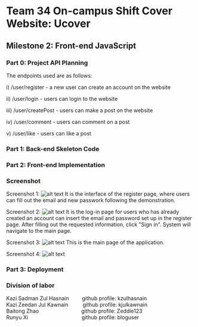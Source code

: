 # Team 34 On-campus Shift Cover Website: Ucover
## Milestone 2: Front-end JavaScript

### Part 0: Project API Planning

The endpoints used are as follows: 

i) /user/register - a new user can create an account on the website 

ii) /user/login - users can login to the website 

iii) /user/createPost - users can make a post on the website 

iv) /user/comment - users can comment on a post 

v) /user/like - users can like a post

### Part 1: Back-end Skeleton Code

### Part 2: Front-end Implementation

### Screenshot

Screenshot 1:
![alt text](https://github.com/kzulhasnain/cs326-final-group34/blob/main/docs/screenshoots/register.png)
It is the interface of the register page, where users can fill out the email and new passwork following the demonstration.

Screenshot 2:
![alt text](https://github.com/kzulhasnain/cs326-final-group34/blob/main/docs/screenshoots/login.png)
It is the log-in page for users who has already created an  account can insert the email and password set up in the register page. After filling out the requested information, click "Sign in". System will navigate to the main page.

Screenshot 3:
![alt text](https://github.com/kzulhasnain/cs326-final-group34/blob/main/docs/screenshoots/like.png)
This is the main page of the application.

Screenshot 4:
![alt text](https://github.com/kzulhasnain/cs326-final-group34/blob/main/docs/screenshoots/comment.png)



### Part 3: Deployment

### Division of labor

Kazi Sadman Zul Hasnain&ensp;&ensp;&ensp;&ensp;&ensp;github profile: kzulhasnain  
Kazi Zeedan Jul Kawnain&ensp;&ensp;&ensp;&ensp;&ensp;&nbsp;github profile: kjulkawnain  
Baitong Zhao  &emsp;&emsp;&emsp;&emsp;&emsp;&emsp;&ensp;&ensp;&nbsp;&nbsp;	 github profile: Zeddie123   
Runyu Xi&ensp;&ensp;&ensp;&ensp;&ensp;&ensp;&ensp;&ensp;&ensp;&ensp;&ensp;&ensp;&ensp;&ensp;&ensp;&ensp;&ensp;&ensp;&ensp;&ensp;&nbsp;github profile: bloguser 

